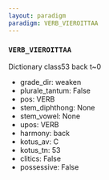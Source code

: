 ```yaml
---
layout: paradigm
paradigm: VERB_VIEROITTAA
---
```

### ` VERB_VIEROITTAA `

Dictionary class53 back t~0
* grade_dir: weaken
* plurale_tantum: False
* pos: VERB
* stem_diphthong: None
* stem_vowel: None
* upos: VERB
* harmony: back
* kotus_av: C
* kotus_tn: 53
* clitics: False
* possessive: False
